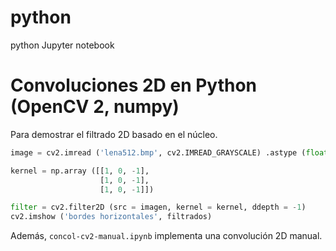 # python
python Jupyter notebook

# Convoluciones 2D en Python (OpenCV 2, numpy)

Para demostrar el filtrado 2D basado en el núcleo.

```python
image = cv2.imread ('lena512.bmp', cv2.IMREAD_GRAYSCALE) .astype (float) / 255.0

kernel = np.array ([[1, 0, -1],
                    [1, 0, -1],
                    [1, 0, -1]])

filter = cv2.filter2D (src = imagen, kernel = kernel, ddepth = -1)
cv2.imshow ('bordes horizontales', filtrados)
```

Además, `concol-cv2-manual.ipynb` implementa una convolución 2D manual.
